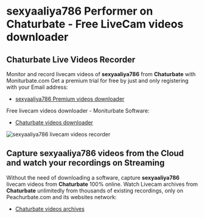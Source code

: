 # sexyaaliya786 Performer on Chaturbate - Free LiveCam videos downloader

## Chaturbate Live Videos Recorder

Monitor and record livecam videos of **sexyaaliya786** from **Chaturbate** with Moniturbate.com
Get a premium trial for free by just and only registering with your Email address:
* [sexyaaliya786 Premium videos downloader](https://moniturbate.com/request-demo-licence-key.html)

Free livecam videos downloader - Moniturbate Software:
* [Chaturbate videos downloader](https://moniturbate.com/moniturbate-download-software.html)

![sexyaaliya786 livecam videos recorder](https://peachurnet.com/templates/moniturbate-software.png)


## Capture sexyaaliya786 videos from the Cloud and watch your recordings on Streaming

Without the need of downloading a software, capture **sexyaaliya786** livecam videos from **Chaturbate** 100% online.
Watch Livecam archives from **Chaturbate** unlimitedly from thousands of existing recordings, only on Peachurbate.com and its websites network:
* [Chaturbate videos archives](https://peachurnet.com/)